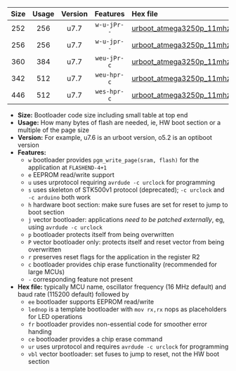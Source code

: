 |Size|Usage|Version|Features|Hex file|
|:-:|:-:|:-:|:-:|:--|
|252|256|u7.7|`w-u-jPr--`|[urboot_atmega3250p_11mhz0592_230400bps_lednop_ur_vbl.hex](https://raw.githubusercontent.com/stefanrueger/urboot.hex/main/mcus/atmega3250p/fcpu_11mhz0592/230400_bps/urboot_atmega3250p_11mhz0592_230400bps_lednop_ur_vbl.hex)|
|256|256|u7.7|`w-u-jpr--`|[urboot_atmega3250p_11mhz0592_230400bps_lednop_fr_ur_vbl.hex](https://raw.githubusercontent.com/stefanrueger/urboot.hex/main/mcus/atmega3250p/fcpu_11mhz0592/230400_bps/urboot_atmega3250p_11mhz0592_230400bps_lednop_fr_ur_vbl.hex)|
|360|384|u7.7|`weu-jPr-c`|[urboot_atmega3250p_11mhz0592_230400bps_ee_lednop_fr_ce_ur_vbl.hex](https://raw.githubusercontent.com/stefanrueger/urboot.hex/main/mcus/atmega3250p/fcpu_11mhz0592/230400_bps/urboot_atmega3250p_11mhz0592_230400bps_ee_lednop_fr_ce_ur_vbl.hex)|
|342|512|u7.7|`weu-hpr-c`|[urboot_atmega3250p_11mhz0592_230400bps_ee_lednop_fr_ce_ur.hex](https://raw.githubusercontent.com/stefanrueger/urboot.hex/main/mcus/atmega3250p/fcpu_11mhz0592/230400_bps/urboot_atmega3250p_11mhz0592_230400bps_ee_lednop_fr_ce_ur.hex)|
|446|512|u7.7|`wes-hpr-c`|[urboot_atmega3250p_11mhz0592_230400bps_ee_lednop_fr_ce.hex](https://raw.githubusercontent.com/stefanrueger/urboot.hex/main/mcus/atmega3250p/fcpu_11mhz0592/230400_bps/urboot_atmega3250p_11mhz0592_230400bps_ee_lednop_fr_ce.hex)|

- **Size:** Bootloader code size including small table at top end
- **Usage:** How many bytes of flash are needed, ie, HW boot section or a multiple of the page size
- **Version:** For example, u7.6 is an urboot version, o5.2 is an optiboot version
- **Features:**
  + `w` bootloader provides `pgm_write_page(sram, flash)` for the application at `FLASHEND-4+1`
  + `e` EEPROM read/write support
  + `u` uses urprotocol requiring `avrdude -c urclock` for programming
  + `s` uses skeleton of STK500v1 protocol (deprecated); `-c urclock` and `-c arduino` both work
  + `h` hardware boot section: make sure fuses are set for reset to jump to boot section
  + `j` vector bootloader: applications *need to be patched externally*, eg, using `avrdude -c urclock`
  + `p` bootloader protects itself from being overwritten
  + `P` vector bootloader only: protects itself and reset vector from being overwritten
  + `r` preserves reset flags for the application in the register R2
  + `c` bootloader provides chip erase functionality (recommended for large MCUs)
  + `-` corresponding feature not present
- **Hex file:** typically MCU name, oscillator frequency (16 MHz default) and baud rate (115200 default) followed by
  + `ee` bootloader supports EEPROM read/write
  + `lednop` is a template bootloader with `mov rx,rx` nops as placeholders for LED operations
  + `fr` bootloader provides non-essential code for smoother error handing
  + `ce` bootloader provides a chip erase command
  + `ur` uses urprotocol and requires `avrdude -c urclock` for programming
  + `vbl` vector bootloader: set fuses to jump to reset, not the HW boot section
